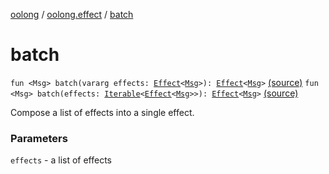 [oolong](../index.md) / [oolong.effect](index.md) / [batch](./batch.md)

# batch

`fun <Msg> batch(vararg effects: `[`Effect`](../oolong/-effect.md)`<`[`Msg`](batch.md#Msg)`>): `[`Effect`](../oolong/-effect.md)`<`[`Msg`](batch.md#Msg)`>` [(source)](https://github.com/oolong-kt/oolong/tree/master/oolong/src/commonMain/kotlin/oolong/effect/util.kt#L18)
`fun <Msg> batch(effects: `[`Iterable`](https://kotlinlang.org/api/latest/jvm/stdlib/kotlin.collections/-iterable/index.html)`<`[`Effect`](../oolong/-effect.md)`<`[`Msg`](batch.md#Msg)`>>): `[`Effect`](../oolong/-effect.md)`<`[`Msg`](batch.md#Msg)`>` [(source)](https://github.com/oolong-kt/oolong/tree/master/oolong/src/commonMain/kotlin/oolong/effect/util.kt#L26)

Compose a list of effects into a single effect.

### Parameters

`effects` - a list of effects